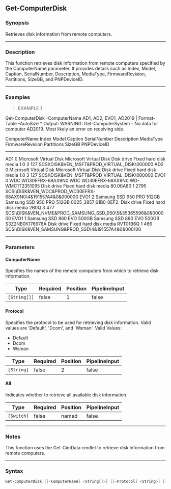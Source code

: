 Get-ComputerDisk
----------------

### Synopsis
Retrieves disk information from remote computers.

---

### Description

This function retrieves disk information from remote computers specified by the ComputerName parameter. It provides details such as Index, Model, Caption, SerialNumber, Description, MediaType, FirmwareRevision, Partitions, SizeGB, and PNPDeviceID.

---

### Examples
> EXAMPLE 1

Get-ComputerDisk -ComputerName AD1, AD2, EVO1, AD2019 | Format-Table -AutoSize *
Output:
WARNING: Get-ComputerSystem - No data for computer AD2019. Most likely an error on receiving side.

ComputerName Index Model                     Caption                   SerialNumber         Description MediaType             FirmwareRevision Partitions SizeGB PNPDeviceID
------------ ----- -----                     -------                   ------------         ----------- ---------             ---------------- ---------- ------ -----------
AD1              0 Microsoft Virtual Disk    Microsoft Virtual Disk                         Disk drive  Fixed hard disk media 1.0                       3    127 SCSI\DISK&VEN_MSFT&PROD_VIRTUAL_DISK\000000
AD2              0 Microsoft Virtual Disk    Microsoft Virtual Disk                         Disk drive  Fixed hard disk media 1.0                       3    127 SCSI\DISK&VEN_MSFT&PROD_VIRTUAL_DISK\000000
EVO1             0 WDC WD30EFRX-68AX9N0      WDC WD30EFRX-68AX9N0      WD-WMC1T2351095      Disk drive  Fixed hard disk media 80.00A80                  1   2795 SCSI\DISK&VEN_WDC&PROD_WD30EFRX-68AX9N0\4&191557A4&0&000000
EVO1             2 Samsung SSD 950 PRO 512GB Samsung SSD 950 PRO 512GB 0025_3857_61B0_0EF2. Disk drive  Fixed hard disk media 2B0Q                      3    477 SCSI\DISK&VEN_NVME&PROD_SAMSUNG_SSD_950\5&35365596&0&000000
EVO1             1 Samsung SSD 860 EVO 500GB Samsung SSD 860 EVO 500GB S3Z2NB0K176976A      Disk drive  Fixed hard disk media RVT01B6Q                  1    466 SCSI\DISK&VEN_SAMSUNG&PROD_SSD\4&191557A4&0&000100

---

### Parameters
#### **ComputerName**
Specifies the names of the remote computers from which to retrieve disk information.

|Type        |Required|Position|PipelineInput|
|------------|--------|--------|-------------|
|`[String[]]`|false   |1       |false        |

#### **Protocol**
Specifies the protocol to be used for retrieving disk information. Valid values are 'Default', 'Dcom', and 'Wsman'.
Valid Values:

* Default
* Dcom
* Wsman

|Type      |Required|Position|PipelineInput|
|----------|--------|--------|-------------|
|`[String]`|false   |2       |false        |

#### **All**
Indicates whether to retrieve all available disk information.

|Type      |Required|Position|PipelineInput|
|----------|--------|--------|-------------|
|`[Switch]`|false   |named   |false        |

---

### Notes
This function uses the Get-CimData cmdlet to retrieve disk information from remote computers.

---

### Syntax
```PowerShell
Get-ComputerDisk [[-ComputerName] <String[]>] [[-Protocol] <String>] [-All] [<CommonParameters>]
```
